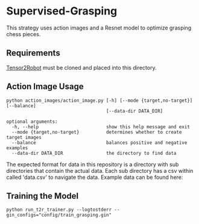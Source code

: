 # Supervised-Grasping

This strategy uses action images and a Resnet model to optimize grasping chess pieces.

## Requirements

[Tensor2Robot](https://github.com/google-research/tensor2robot) must be cloned and placed into this directory.

## Action Image Usage
```
python action_images/action_image.py [-h] [--mode {target,no-target}] [--balance]
                                     [--data-dir DATA_DIR]

optional arguments:
  -h, --help                         show this help message and exit
  --mode {target,no-target}          determines whether to create target images
  --balance                          balances positive and negative examples
  --data-dir DATA_DIR                the directory to find data
  ```
The expected format for data in this repository is a directory with sub directories that contain the actual data. Each sub directory has a csv within called 'data.csv' to navigate the data. Example data can be found here:

## Training the Model
```
python run_t2r_trainer.py --logtostderr --gin_configs="config/train_grasping.gin"
```
